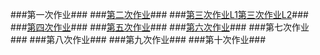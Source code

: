 ###第一次作业###
###[第二次作业](https://github.com/Meisterklasse/compuational_physics_N2014301020015/blob/master/temp.py)###
###[第三次作业L1](https://github.com/Meisterklasse/compuational_physics_N2014301020015/blob/master/%E7%AC%AC%E4%B8%89%E6%AC%A1%E4%BD%9C%E4%B8%9AL1.py)[第三次作业L2](https://github.com/Meisterklasse/compuational_physics_N2014301020015/blob/master/%E7%AC%AC%E4%B8%89%E6%AC%A1%E4%BD%9C%E4%B8%9AL2.py)###
###[第四次作业](https://github.com/Meisterklasse/compuational_physics_N2014301020015/blob/master/%E7%AC%AC%E5%9B%9B%E6%AC%A1%E4%BD%9C%E4%B8%9A.md)###
###[第五次作业](https://github.com/Meisterklasse/compuational_physics_N2014301020015/blob/master/%E7%AC%AC%E4%BA%94%E6%AC%A1%E4%BD%9C%E4%B8%9A.md)###
###[第六次作业](https://github.com/Meisterklasse/compuational_physics_N2014301020015/blob/master/%E7%AC%AC%E5%85%AD%E6%AC%A1%E4%BD%9C%E4%B8%9A.md)###
###第七次作业###
###第八次作业###
###第九次作业###
###第十次作业###
